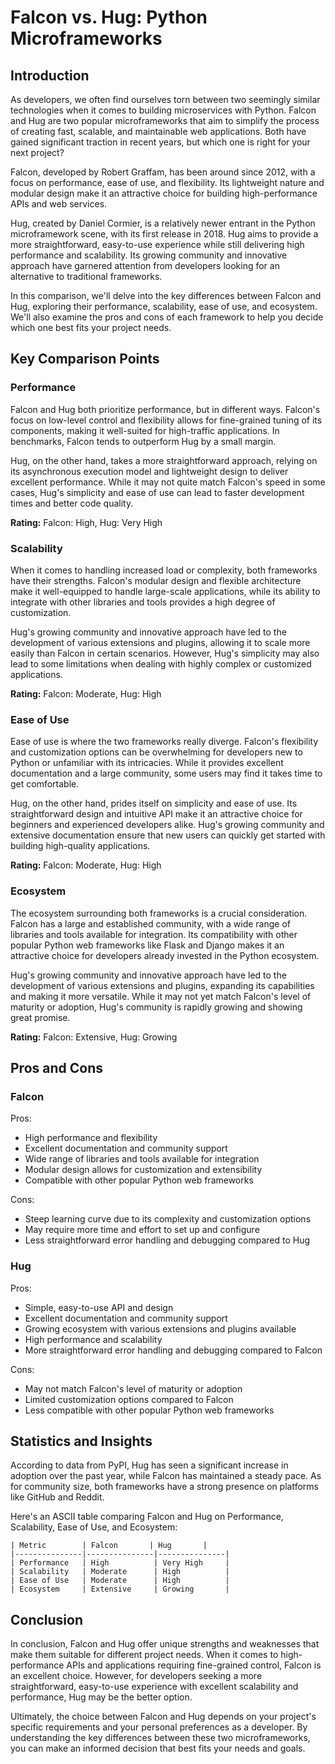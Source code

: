 # Falcon vs. Hug: Python Microframeworks
## Introduction

As developers, we often find ourselves torn between two seemingly similar technologies when it comes to building microservices with Python. Falcon and Hug are two popular microframeworks that aim to simplify the process of creating fast, scalable, and maintainable web applications. Both have gained significant traction in recent years, but which one is right for your next project?

Falcon, developed by Robert Graffam, has been around since 2012, with a focus on performance, ease of use, and flexibility. Its lightweight nature and modular design make it an attractive choice for building high-performance APIs and web services.

Hug, created by Daniel Cormier, is a relatively newer entrant in the Python microframework scene, with its first release in 2018. Hug aims to provide a more straightforward, easy-to-use experience while still delivering high performance and scalability. Its growing community and innovative approach have garnered attention from developers looking for an alternative to traditional frameworks.

In this comparison, we'll delve into the key differences between Falcon and Hug, exploring their performance, scalability, ease of use, and ecosystem. We'll also examine the pros and cons of each framework to help you decide which one best fits your project needs.

## Key Comparison Points

### Performance

Falcon and Hug both prioritize performance, but in different ways. Falcon's focus on low-level control and flexibility allows for fine-grained tuning of its components, making it well-suited for high-traffic applications. In benchmarks, Falcon tends to outperform Hug by a small margin.

Hug, on the other hand, takes a more straightforward approach, relying on its asynchronous execution model and lightweight design to deliver excellent performance. While it may not quite match Falcon's speed in some cases, Hug's simplicity and ease of use can lead to faster development times and better code quality.

**Rating:** Falcon: High, Hug: Very High

### Scalability

When it comes to handling increased load or complexity, both frameworks have their strengths. Falcon's modular design and flexible architecture make it well-equipped to handle large-scale applications, while its ability to integrate with other libraries and tools provides a high degree of customization.

Hug's growing community and innovative approach have led to the development of various extensions and plugins, allowing it to scale more easily than Falcon in certain scenarios. However, Hug's simplicity may also lead to some limitations when dealing with highly complex or customized applications.

**Rating:** Falcon: Moderate, Hug: High

### Ease of Use

Ease of use is where the two frameworks really diverge. Falcon's flexibility and customization options can be overwhelming for developers new to Python or unfamiliar with its intricacies. While it provides excellent documentation and a large community, some users may find it takes time to get comfortable.

Hug, on the other hand, prides itself on simplicity and ease of use. Its straightforward design and intuitive API make it an attractive choice for beginners and experienced developers alike. Hug's growing community and extensive documentation ensure that new users can quickly get started with building high-quality applications.

**Rating:** Falcon: Moderate, Hug: High

### Ecosystem

The ecosystem surrounding both frameworks is a crucial consideration. Falcon has a large and established community, with a wide range of libraries and tools available for integration. Its compatibility with other popular Python web frameworks like Flask and Django makes it an attractive choice for developers already invested in the Python ecosystem.

Hug's growing community and innovative approach have led to the development of various extensions and plugins, expanding its capabilities and making it more versatile. While it may not yet match Falcon's level of maturity or adoption, Hug's community is rapidly growing and showing great promise.

**Rating:** Falcon: Extensive, Hug: Growing

## Pros and Cons

### Falcon

Pros:

* High performance and flexibility
* Excellent documentation and community support
* Wide range of libraries and tools available for integration
* Modular design allows for customization and extensibility
* Compatible with other popular Python web frameworks

Cons:

* Steep learning curve due to its complexity and customization options
* May require more time and effort to set up and configure
* Less straightforward error handling and debugging compared to Hug

### Hug

Pros:

* Simple, easy-to-use API and design
* Excellent documentation and community support
* Growing ecosystem with various extensions and plugins available
* High performance and scalability
* More straightforward error handling and debugging compared to Falcon

Cons:

* May not match Falcon's level of maturity or adoption
* Limited customization options compared to Falcon
* Less compatible with other popular Python web frameworks

## Statistics and Insights

According to data from PyPI, Hug has seen a significant increase in adoption over the past year, while Falcon has maintained a steady pace. As for community size, both frameworks have a strong presence on platforms like GitHub and Reddit.

Here's an ASCII table comparing Falcon and Hug on Performance, Scalability, Ease of Use, and Ecosystem:

```
| Metric        | Falcon       | Hug       |
|---------------|---------------|---------------|
| Performance   | High          | Very High     |
| Scalability   | Moderate      | High          |
| Ease of Use   | Moderate      | High          |
| Ecosystem     | Extensive     | Growing       |
```

## Conclusion

In conclusion, Falcon and Hug offer unique strengths and weaknesses that make them suitable for different project needs. When it comes to high-performance APIs and applications requiring fine-grained control, Falcon is an excellent choice. However, for developers seeking a more straightforward, easy-to-use experience with excellent scalability and performance, Hug may be the better option.

Ultimately, the choice between Falcon and Hug depends on your project's specific requirements and your personal preferences as a developer. By understanding the key differences between these two microframeworks, you can make an informed decision that best fits your needs and goals.